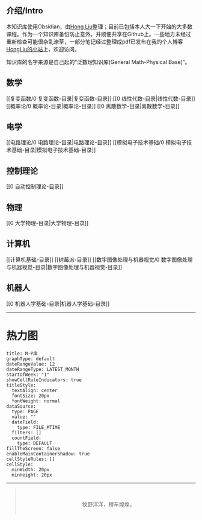 ## 介绍/Intro
本知识库使用Obsidian，由[Hong Liu](https://github.com/hongliu114)整理；目前已包括本人大一下开始的大多数课程。作为一个知识库备份防止意外，并顺便共享在Github上。一些地方未经过重新检查可能很杂乱潦草，一部分笔记经过整理成pdf已发布在我的个人博客[HongLiu的小站](https://hongliu.icu/)上，欢迎访问。

知识库的名字来源是自己起的“泛数理知识库(General Math-Physical Base)”。

## 数学
[[复变函数/0 复变函数-目录|复变函数-目录]]
[[0 线性代数-目录|线性代数-目录]]
[[概率论/0 概率论-目录|概率论-目录]]
[[0 离散数学-目录|离散数学-目录]]

## 电学
[[电路理论/0 电路理论-目录|电路理论-目录]]
[[模拟电子技术基础/0 模拟电子技术基础-目录|模拟电子技术基础-目录]]

## 控制理论
[[0 自动控制理论-目录]]

## 物理
[[0 大学物理-目录|大学物理-目录]]

## 计算机
[[计算机基础-目录]]
[[树莓派-目录]]
[[数字图像处理与机器视觉/0 数字图像处理与机器视觉-目录|数字图像处理与机器视觉-目录]]

## 机器人
[[0 机器人学基础-目录|机器人学基础-目录]]

---
# 热力图
```contributionGraph
title: M-P库
graphType: default
dateRangeValue: 12
dateRangeType: LATEST_MONTH
startOfWeek: "1"
showCellRuleIndicators: true
titleStyle:
  textAlign: center
  fontSize: 20px
  fontWeight: normal
dataSource:
  type: PAGE
  value: ""
  dateField:
    type: FILE_MTIME
  filters: []
  countField:
    type: DEFAULT
fillTheScreen: false
enableMainContainerShadow: true
cellStyleRules: []
cellStyle:
  minWidth: 20px
  minHeight: 20px

```
---

> </br><center>牧野洋洋，檀车煌煌。</center></br>


